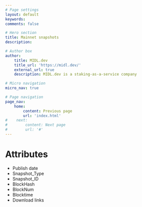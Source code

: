 ```yaml
---
# Page settings
layout: default
keywords:
comments: false

# Hero section
title: Mainnet snapshots
description: 

# Author box
author:
    title: MIDL.dev
    title_url: 'https://midl.dev/'
    external_url: true
    description: MIDL.dev is a staking-as-a-service company

# Micro navigation
micro_nav: true

# Page navigation
page_nav:
    home:
        content: Previous page
        url: 'index.html'
#    next:
#        content: Next page
#        url: '#'
---
```


# Attributes
 * Publish date
 * Snapshot_Type
 * Snapshot_ID
 * BlockHash
 * BlockNum
 * Blocktime
 * Download links
